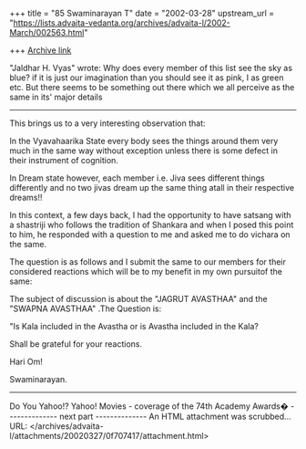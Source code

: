 +++
title = "85 Swaminarayan T"
date = "2002-03-28"
upstream_url = "https://lists.advaita-vedanta.org/archives/advaita-l/2002-March/002563.html"

+++
[Archive link](https://lists.advaita-vedanta.org/archives/advaita-l/2002-March/002563.html)



  "Jaldhar H. Vyas" <jaldhar at BRAINCELLS.COM> wrote:
Why does every member of this list see
the sky as blue? if it is just our imagination than you should see it as
pink, I as green etc. But there seems to be something out there which
we all perceive as the same in its' major details

--------------------------------------------------------------------------------------

This brings us to a very interesting observation that:

In the Vyavahaarika State every body sees the things around them very much in the same way without exception unless there is some defect in their instrument of cognition.

In Dream state however, each member  i.e. Jiva  sees different things differently and no two jivas dream up the same thing atall in their respective dreams!!

In this context, a few days back, I had the opportunity to have satsang with a shastriji who follows the tradition of Shankara and when I posed this point to him, he responded with a question to me and asked me to do vichara on the same.

The question is as follows and I submit the same to our members for their considered reactions which will be to my benefit in my  own pursuitof the same:

The subject of discussion is about the "JAGRUT AVASTHAA" and the  "SWAPNA AVASTHAA" .The Question is:

 "Is Kala included in the Avastha or is Avastha included in the Kala?

Shall be grateful for your reactions.

Hari Om!

Swaminarayan.



---------------------------------
Do You Yahoo!?
Yahoo! Movies - coverage of the 74th Academy Awards�
-------------- next part --------------
An HTML attachment was scrubbed...
URL: </archives/advaita-l/attachments/20020327/0f707417/attachment.html>
